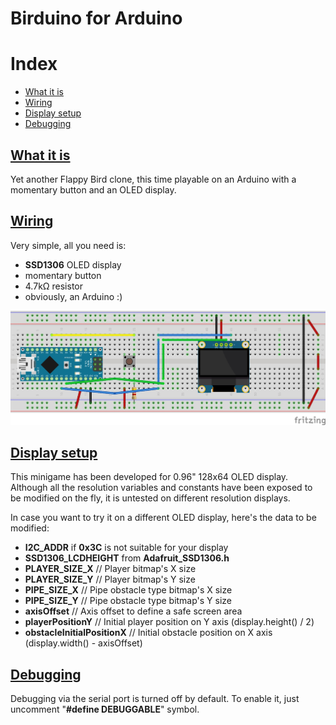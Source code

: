 # Birduino for Arduino
# Index
- <a href="#what-it-is">What it is</a>
- <a href="#wiring">Wiring</a>
- <a href="#display-setup">Display setup</a>
- <a href="#debugging">Debugging</a>

## [What it is](#what-it-is)
Yet another Flappy Bird clone, this time playable on an Arduino with a momentary button and an OLED display.

## [Wiring](#wiring)
Very simple, all you need is:
- **SSD1306** OLED display
- momentary button
- 4.7kΩ resistor
- obviously, an Arduino :)

![Alt text](wiring.jpg?raw=true "Wiring")

## [Display setup](#display-setup)
This minigame has been developed for 0.96" 128x64 OLED display. Although all the resolution variables and constants have been exposed to be modified on the fly, it is untested on different resolution displays.

In case you want to try it on a different OLED display, here's the data to be modified:
- **I2C_ADDR** if **0x3C** is not suitable for your display
- **SSD1306_LCDHEIGHT** from **Adafruit_SSD1306.h**
- **PLAYER_SIZE_X** // Player bitmap's X size
- **PLAYER_SIZE_Y** // Player bitmap's Y size
- **PIPE_SIZE_X** // Pipe obstacle type bitmap's X size
- **PIPE_SIZE_Y** // Pipe obstacle type bitmap's Y size
- **axisOffset** // Axis offset to define a safe screen area
- **playerPositionY** // Initial player position on Y axis (display.height() / 2)
- **obstacleInitialPositionX** // Initial obstacle position on X axis (display.width() - axisOffset)

## [Debugging](#debugging)
Debugging via the serial port is turned off by default. To enable it, just uncomment "**#define DEBUGGABLE**" symbol.

